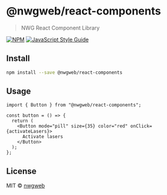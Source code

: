 # @nwgweb/react-components

> NWG React Component Library

[![NPM](https://img.shields.io/npm/v/@nwgweb/react-components.svg)](https://www.npmjs.com/package/@nwgweb/react-components) [![JavaScript Style Guide](https://img.shields.io/badge/code_style-standard-brightgreen.svg)](https://standardjs.com)

## Install

```bash
npm install --save @nwgweb/react-components
```

## Usage

```tsx
import { Button } from "@nwgweb/react-components";

const button = () => {
  return (
    <Button mode="pill" size={35} color="red" onClick={activateLasers}>
      Activate lasers
    </Button>
  );
};
```

## License

MIT © [nwgweb](https://github.com/nwgweb)
